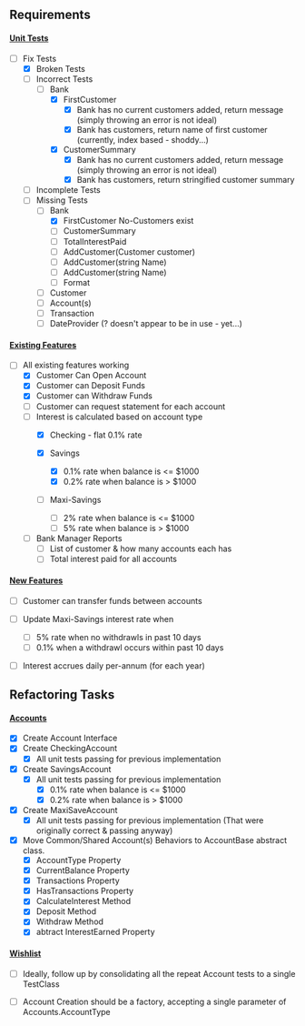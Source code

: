 
## Requirements

#### <u>Unit Tests</u>
* [ ] Fix Tests
  * [x] Broken Tests
  * [ ] Incorrect Tests 
    * [ ] Bank
      * [x] FirstCustomer
        * [x] Bank has no current customers added, return message (simply throwing an error is not ideal)
        * [x] Bank has customers, return name of first customer (currently, index based - shoddy...)
      * [x] CustomerSummary
        * [x] Bank has no current customers added, return message (simply throwing an error is not ideal)
        * [x] Bank has customers, return stringified customer summary
  * [ ] Incomplete Tests
  * [ ] Missing Tests
    * [ ] Bank
      * [x] FirstCustomer No-Customers exist
      * [ ] CustomerSummary
      * [ ] TotalInterestPaid
      * [ ] AddCustomer(Customer customer)
      * [ ] AddCustomer(string Name)
      * [ ] AddCustomer(string Name)
      * [ ] Format
    * [ ] Customer
    * [ ] Account(s)
    * [ ] Transaction
    * [ ] DateProvider (? doesn't appear to be in use - yet...) 

#### <u>Existing Features</u>
  * [ ] All existing features working
    * [x] Customer Can Open Account
    * [x] Customer can Deposit Funds
    * [x] Customer can Withdraw Funds
    * [ ] Customer can request statement for each account
    * [ ] Interest is calculated based on account type
      * [x] Checking - flat 0.1% rate

      * [x] Savings
        * [x] 0.1% rate when balance is <= $1000
        * [x] 0.2% rate when balance is > $1000

      * [ ] Maxi-Savings
        * [ ] 2% rate when balance is <= $1000
        * [ ] 5% rate when balance is > $1000

    * [ ] Bank Manager Reports
      * [ ] List of customer & how many accounts each has 
      * [ ] Total interest paid for all accounts

#### <u>New Features</u>
  * [ ] Customer can transfer funds between accounts

  * [ ] Update Maxi-Savings interest rate when
    * [ ] 5% rate when no withdrawls in past 10 days
    * [ ] 0.1% when a withdrawl occurs within past 10 days

  * [ ] Interest accrues daily per-annum (for each year)

## Refactoring Tasks

#### <u>Accounts</u>
  * [x] Create Account Interface
  * [x] Create CheckingAccount
    * [x] All unit tests passing for previous implementation
  * [x] Create SavingsAccount
    * [x] All unit tests passing for previous implementation    
      * [x] 0.1% rate when balance is <= $1000
      * [x] 0.2% rate when balance is > $1000
  * [x] Create MaxiSaveAccount
    * [x] All unit tests passing for previous implementation (That were originally correct & passing anyway)
  * [x] Move Common/Shared Account(s) Behaviors to AccountBase abstract class.
    * [x] AccountType Property
    * [x] CurrentBalance Property
    * [x] Transactions Property
    * [x] HasTransactions Property
    * [x] CalculateInterest Method
    * [x] Deposit Method
    * [x] Withdraw Method
    * [x] abtract InterestEarned Property

#### <u>Wishlist</u>
  * [ ] Ideally, follow up by consolidating all the repeat Account<N> tests to a single TestClass
  * [ ] Account Creation should be a factory, accepting a single parameter of Accounts.AccountType


